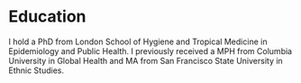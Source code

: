 # Education
I hold a PhD from London School of Hygiene and Tropical Medicine in Epidemiology and Public Health. I previously received a MPH from Columbia University in Global Health and MA from San Francisco State University in Ethnic Studies.
